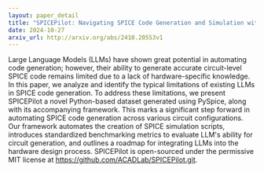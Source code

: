 ```yaml
---
layout: paper_detail
title: "SPICEPilot: Navigating SPICE Code Generation and Simulation with AI Guidance"
date: 2024-10-27
arxiv_url: http://arxiv.org/abs/2410.20553v1
---
```


Large Language Models (LLMs) have shown great potential in automating code generation; however, their ability to generate accurate circuit-level SPICE code remains limited due to a lack of hardware-specific knowledge. In this paper, we analyze and identify the typical limitations of existing LLMs in SPICE code generation. To address these limitations, we present SPICEPilot a novel Python-based dataset generated using PySpice, along with its accompanying framework. This marks a significant step forward in automating SPICE code generation across various circuit configurations. Our framework automates the creation of SPICE simulation scripts, introduces standardized benchmarking metrics to evaluate LLM's ability for circuit generation, and outlines a roadmap for integrating LLMs into the hardware design process. SPICEPilot is open-sourced under the permissive MIT license at https://github.com/ACADLab/SPICEPilot.git.
